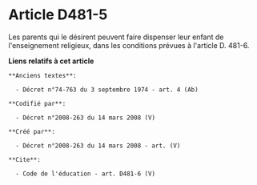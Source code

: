 # Article D481-5

Les parents qui le désirent peuvent faire dispenser leur enfant de l'enseignement religieux, dans les conditions prévues à
l'article D. 481-6.

**Liens relatifs à cet article**

	**Anciens textes**:

	  - Décret n°74-763 du 3 septembre 1974 - art. 4 (Ab)

	**Codifié par**:

	  - Décret n°2008-263 du 14 mars 2008 (V)

	**Créé par**:

	  - Décret n°2008-263 du 14 mars 2008 - art. (V)

	**Cite**:

	  - Code de l'éducation - art. D481-6 (V)

